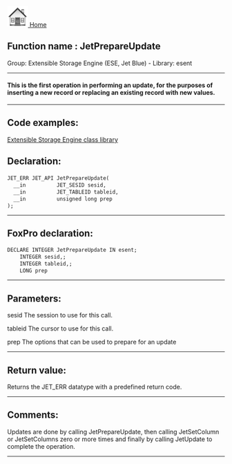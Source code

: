 [<img src="../../images/home.png"> Home ](https://github.com/VFPX/Win32API)  

## Function name : JetPrepareUpdate
Group: Extensible Storage Engine (ESE, Jet Blue) - Library: esent    
***  


#### This is the first operation in performing an update, for the purposes of inserting a new record or replacing an existing record with new values.
***  


## Code examples:
[Extensible Storage Engine class library](../../samples/sample_532.md)  

## Declaration:
```foxpro  
JET_ERR JET_API JetPrepareUpdate(
  __in          JET_SESID sesid,
  __in          JET_TABLEID tableid,
  __in          unsigned long prep
);  
```  
***  


## FoxPro declaration:
```foxpro  
DECLARE INTEGER JetPrepareUpdate IN esent;
	INTEGER sesid,;
	INTEGER tableid,;
	LONG prep  
```  
***  


## Parameters:
sesid 
The session to use for this call.

tableid 
The cursor to use for this call.

prep 
The options that can be used to prepare for an update
  
***  


## Return value:
Returns the JET_ERR datatype with a predefined return code.   
***  


## Comments:
 Updates are done by calling JetPrepareUpdate, then calling JetSetColumn or JetSetColumns zero or more times and finally by calling JetUpdate to complete the operation.  
  
***  


